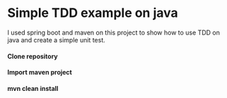 # Simple TDD example on java

I used spring boot and maven on this project to show how to use TDD on java and create a simple unit test.

#### Clone repository

#### Import maven project

#### mvn clean install
